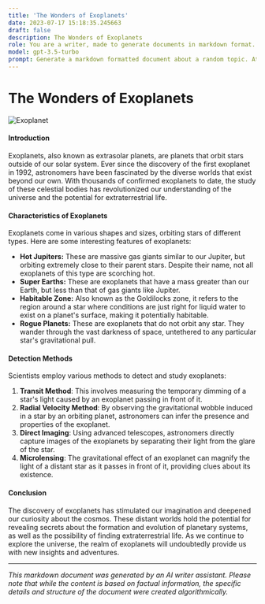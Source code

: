 ```yaml
---
title: 'The Wonders of Exoplanets'
date: 2023-07-17 15:18:35.245663
draft: false
description: The Wonders of Exoplanets
role: You are a writer, made to generate documents in markdown format. It is very important that all of the documents you generate are in valid markdown format.
model: gpt-3.5-turbo
prompt: Generate a markdown formatted document about a random topic. At the bottom, include a disclaimer explaining that the document was generated by you. The first line of the document should be the title. Make sure that the entire document is in proper markdown format, using a mix of various tags to make the document visually appealing.
---
```


# The Wonders of Exoplanets

![Exoplanet](https://example.com/exoplanet.jpg)

#### Introduction

Exoplanets, also known as extrasolar planets, are planets that orbit stars outside of our solar system. Ever since the discovery of the first exoplanet in 1992, astronomers have been fascinated by the diverse worlds that exist beyond our own. With thousands of confirmed exoplanets to date, the study of these celestial bodies has revolutionized our understanding of the universe and the potential for extraterrestrial life.

#### Characteristics of Exoplanets

Exoplanets come in various shapes and sizes, orbiting stars of different types. Here are some interesting features of exoplanets:

- **Hot Jupiters:** These are massive gas giants similar to our Jupiter, but orbiting extremely close to their parent stars. Despite their name, not all exoplanets of this type are scorching hot.
- **Super Earths:** These are exoplanets that have a mass greater than our Earth, but less than that of gas giants like Jupiter.
- **Habitable Zone:** Also known as the Goldilocks zone, it refers to the region around a star where conditions are just right for liquid water to exist on a planet's surface, making it potentially habitable.
- **Rogue Planets:** These are exoplanets that do not orbit any star. They wander through the vast darkness of space, untethered to any particular star's gravitational pull.

#### Detection Methods

Scientists employ various methods to detect and study exoplanets:

1. **Transit Method**: This involves measuring the temporary dimming of a star's light caused by an exoplanet passing in front of it.
2. **Radial Velocity Method**: By observing the gravitational wobble induced in a star by an orbiting planet, astronomers can infer the presence and properties of the exoplanet.
3. **Direct Imaging**: Using advanced telescopes, astronomers directly capture images of the exoplanets by separating their light from the glare of the star.
4. **Microlensing**: The gravitational effect of an exoplanet can magnify the light of a distant star as it passes in front of it, providing clues about its existence.

#### Conclusion

The discovery of exoplanets has stimulated our imagination and deepened our curiosity about the cosmos. These distant worlds hold the potential for revealing secrets about the formation and evolution of planetary systems, as well as the possibility of finding extraterrestrial life. As we continue to explore the universe, the realm of exoplanets will undoubtedly provide us with new insights and adventures.

---

*This markdown document was generated by an AI writer assistant. Please note that while the content is based on factual information, the specific details and structure of the document were created algorithmically.*